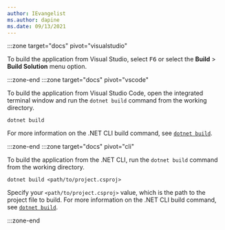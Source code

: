 ```yaml
---
author: IEvangelist
ms.author: dapine
ms.date: 09/13/2021
---
```


:::zone target="docs" pivot="visualstudio"

To build the application from Visual Studio, select <kbd>F6</kbd> or select the **Build** > **Build Solution** menu option.

:::zone-end
:::zone target="docs" pivot="vscode"

To build the application from Visual Studio Code, open the integrated terminal window and run the `dotnet build` command from the working directory.

```dotnetcli
dotnet build
```

For more information on the .NET CLI build command, see [`dotnet build`](../../tools/dotnet-build.md).

:::zone-end
:::zone target="docs" pivot="cli"

To build the application from the .NET CLI, run the `dotnet build` command from the working directory.

```dotnetcli
dotnet build <path/to/project.csproj>
```

Specify your `<path/to/project.csproj>` value, which is the path to the project file to build. For more information on the .NET CLI build command, see [`dotnet build`](../../tools/dotnet-build.md).

:::zone-end
